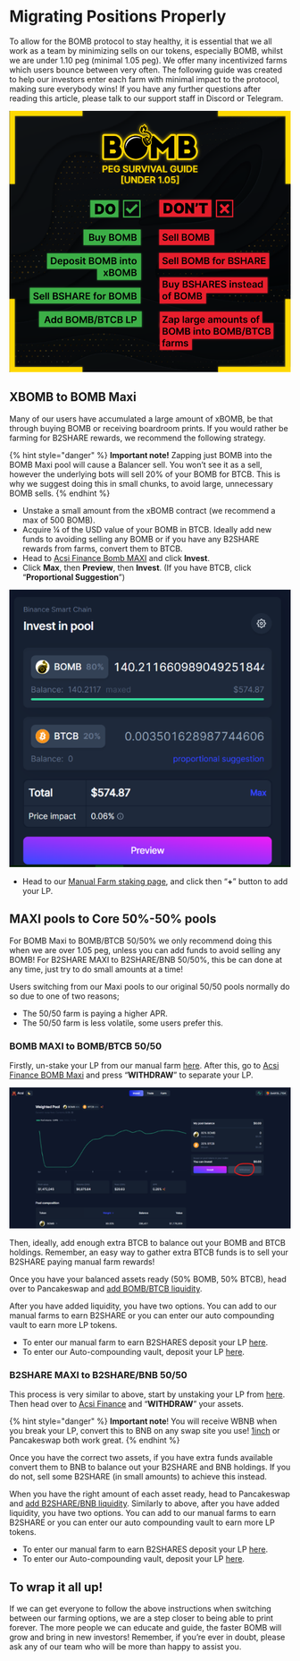 # Migrating Positions Properly

To allow for the BOMB protocol to stay healthy, it is essential that we all work as a team by minimizing sells on our tokens, especially BOMB, whilst we are under 1.10 peg (minimal 1.05 peg). We offer many incentivized farms which users bounce between very often. The following guide was created to help our investors enter each farm with minimal impact to the protocol, making sure everybody wins! If you have any further questions after reading this article, please talk to our support staff in Discord or Telegram.

![We created the below graphic as a simplified guide to keep us over peg, this ties in with Migrating Positions Safely!](../.gitbook/assets/BOMB-PEG-Survival-guide.png)

## XBOMB to BOMB Maxi

Many of our users have accumulated a large amount of xBOMB, be that through buying BOMB or receiving boardroom prints. If you would rather be farming for B2SHARE rewards, we recommend the following strategy.

{% hint style="danger" %}
**Important note!** Zapping just BOMB into the BOMB Maxi pool will cause a Balancer sell. You won’t see it as a sell, however the underlying bots will sell 20% of your BOMB for BTCB. This is why we suggest doing this in small chunks, to avoid large, unnecessary BOMB sells.
{% endhint %}

* Unstake a small amount from the xBOMB contract (we recommend a max of 500 BOMB).
* Acquire ¼ of the USD value of your BOMB in BTCB. Ideally add new funds to avoiding selling any BOMB or if you have any B2SHARE rewards from farms, convert them to BTCB.
* Head to [Acsi Finance Bomb MAXI](https://app.acsi.finance/#/pool/0xd6f52e8ab206e59a1e13b3d6c5b7f31e90ef46ef000200000000000000000028) and click **Invest**.&#x20;
* Click **Max**, then **Preview**, then **Invest**. (If you have BTCB, click “**Proportional Suggestion**”)

![](<../.gitbook/assets/image (8).png>)

* Head to our [Manual Farm staking page](https://app.bomb.money/farm/BombMaxiLPBShareRewardPool), and click then “**+**” button to add your LP.&#x20;

## MAXI pools to Core 50%-50% pools

For BOMB Maxi to BOMB/BTCB 50/50% we only recommend doing this when we are over 1.05 peg, unless you can add funds to avoid selling any BOMB! For B2SHARE MAXI to B2SHARE/BNB 50/50%, this be can done at any time, just try to do small amounts at a time!

Users switching from our Maxi pools to our original 50/50 pools normally do so due to one of two reasons;

* The 50/50 farm is paying a higher APR.
* The 50/50 farm is less volatile, some users prefer this.

### BOMB MAXI to BOMB/BTCB 50/50

Firstly, un-stake your LP from our manual farm [here](https://app.bomb.money/farm/BombMaxiLPBShareRewardPool). After this, go to [Acsi Finance BOMB Maxi](https://app.acsi.finance/#/pool/0xd6f52e8ab206e59a1e13b3d6c5b7f31e90ef46ef000200000000000000000028) and press “**WITHDRAW**” to separate your LP. &#x20;

![](<../.gitbook/assets/image (3).png>)

Then, ideally, add enough extra BTCB to balance out your BOMB and BTCB holdings. Remember, an easy way to gather extra BTCB funds is to sell your B2SHARE paying manual farm rewards!

Once you have your balanced assets ready (50% BOMB, 50% BTCB), head over to Pancakeswap and [add BOMB/BTCB liquidity](https://pancakeswap.finance/add/0x7130d2A12B9BCbFAe4f2634d864A1Ee1Ce3Ead9c/0x522348779DCb2911539e76A1042aA922F9C47Ee3). &#x20;

After you have added liquidity, you have two options. You can add to our manual farms to earn B2SHARE or you can enter our auto compounding vault to earn more LP tokens.

* To enter our manual farm to earn B2SHARES deposit your LP [here](https://app.bomb.money/farm/BombBtcbLPBShareRewardPool).&#x20;
* To enter our Auto-compounding vault, deposit your LP [here](https://www.bomb.farm/#/bsc).&#x20;

### B2SHARE MAXI to B2SHARE/BNB 50/50&#x20;

This process is very similar to above, start by unstaking your LP from [here](https://app.bomb.money/farm/BshareMaxiLPBShareRewardPool). Then head over to [Acsi Finance](https://app.acsi.finance/#/pool/0x2c374ed1575e5c2c02c569f627299e902a1972cb000200000000000000000027) and “**WITHDRAW**” your assets. &#x20;

{% hint style="danger" %}
**Important note**! You will receive WBNB when you break your LP, convert this to BNB on any swap site you use! [1inch](https://app.1inch.io/#/56/swap/WBNB/BNB) or Pancakeswap both work great.&#x20;
{% endhint %}

Once you have the correct two assets, if you have extra funds available convert them to BNB to balance out your B2SHARE and BNB holdings. If you do not, sell some B2SHARE (in small amounts) to achieve this instead.

When you have the right amount of each asset ready, head to Pancakeswap and [add B2SHARE/BNB liquidity](https://pancakeswap.finance/add/BNB/0x531780FAcE85306877D7e1F05d713D1B50a37F7A). Similarly to above, after you have added liquidity, you have two options. You can add to our manual farms to earn B2SHARE or you can enter our auto compounding vault to earn more LP tokens.

* To enter our manual farm to earn B2SHARES deposit your LP [here](https://app.bomb.money/farm/BshareBnbLPBShareRewardPool).&#x20;
* To enter our Auto-compounding vault, deposit your LP [here](https://www.bomb.farm/#/bsc).&#x20;

## To wrap it all up!

If we can get everyone to follow the above instructions when switching between our farming options, we are a step closer to being able to print forever. The more people we can educate and guide, the faster BOMB will grow and bring in new investors! Remember, if you’re ever in doubt, please ask any of our team who will be more than happy to assist you.



